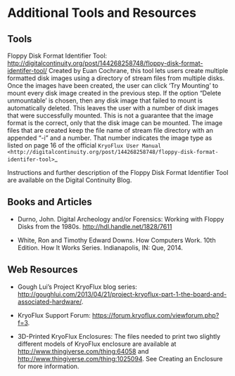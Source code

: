 
# Additional Tools and Resources

## Tools

Floppy Disk Format Identifier Tool: <http://digitalcontinuity.org/post/144268258748/floppy-disk-format-identifer-tool/>
Created by Euan Cochrane, this tool lets users create multiple formatted disk images using a directory of stream files from multiple disks.  Once the images have been created, the user can click ‘Try Mounting’ to mount every disk image created in the previous step.  If the option “Delete unmountable’ is chosen, then any disk image that failed to mount is automatically deleted.  This leaves the user with a number of disk images that were successfully mounted.  This is not a guarantee that the image format is the correct, only that the disk image can be mounted.  The image files that are created keep the file name of stream file directory with an appended “-i” and a number.  That number indicates the image type as listed on page 16 of the official `KryoFlux User Manual <http://digitalcontinuity.org/post/144268258748/floppy-disk-format-identifer-tool>`_ 

Instructions and further description of the Floppy Disk Format Identifier Tool are available on the Digital Continuity Blog.

## Books and Articles

- Durno, John. Digital Archeology and/or Forensics: Working with Floppy Disks from the 1980s. http://hdl.handle.net/1828/7611

- White, Ron and Timothy Edward Downs. How Computers Work. 10th Edition. How It Works Series. Indianapolis, IN: Que, 2014.

## Web Resources

- Gough Lui’s Project KryoFlux blog series: http://goughlui.com/2013/04/21/project-kryoflux-part-1-the-board-and-associated-hardware/.

- KryoFlux Support Forum: https://forum.kryoflux.com/viewforum.php?f=3.

- 3D-Printed KryoFlux Enclosures: The files needed to print two slightly different models of KryoFlux enclosure are available at http://www.thingiverse.com/thing:64058 and http://www.thingiverse.com/thing:1025094. See Creating an Enclosure for more information.
